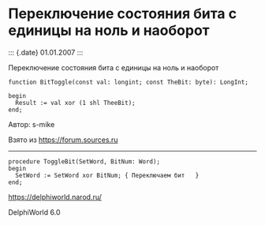 Переключение состояния бита с единицы на ноль и наоборот
========================================================

::: {.date}
01.01.2007
:::

Переключение состояния бита с единицы на ноль и наоборот

    function BitToggle(const val: longint; const TheBit: byte): LongInt;

    begin
      Result := val xor (1 shl TheeBit);
    end;

Автор: s-mike

Взято из <https://forum.sources.ru>

------------------------------------------------------------------------

    procedure ToggleBit(SetWord, BitNum: Word);
    begin
      SetWord := SetWord xor BitNum; { Переключаем бит   }
    end;

<https://delphiworld.narod.ru/>

DelphiWorld 6.0

